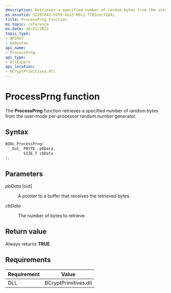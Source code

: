 ```yaml
---
description: Retrieves a specified number of random bytes from the user-mode per-processor random number generator.
ms.assetid: 5226f843-b919-4a23-86c1-ff85cec7184c
title: ProcessPrng function
ms.topic: reference
ms.date: 10/21/2022
topic_type: 
- APIRef
- kbSyntax
api_name: 
- ProcessPrng
api_type: 
- DllExport
api_location: 
- BCryptPrimitives.dll
---
```


# ProcessPrng function

The **ProcessPrng** function retrieves a specified number of random bytes from the user-mode per-processor random number generator.

## Syntax

```C++
BOOL ProcessPrng(
  _Out_ PBYTE  pbData,
        SIZE_T cbData
);
```

## Parameters

<dl> <dt>

*pbData* \[out\]
</dt> <dd>

A pointer to a buffer that receives the retrieved bytes.

</dd> <dt>

*cbData*
</dt> <dd>

The number of bytes to retrieve.

</dd> </dl>

## Return value

Always returns **TRUE**.

## Requirements

| Requirement | Value |
|--------|--------|
| DLL                      | BCryptPrimitives.dll |
